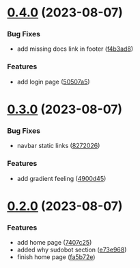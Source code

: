 # [0.4.0](https://github.com/onesoft-sudo/sudobot-dashboard/compare/v0.3.0...v0.4.0) (2023-08-07)


### Bug Fixes

* add missing docs link in footer ([f4b3ad8](https://github.com/onesoft-sudo/sudobot-dashboard/commit/f4b3ad8661563db61567cafb87f37ef022d8a3fd))


### Features

* add login page ([50507a5](https://github.com/onesoft-sudo/sudobot-dashboard/commit/50507a524536f87019c68d23846bf36413ef4b92))



# [0.3.0](https://github.com/onesoft-sudo/sudobot-dashboard/compare/v0.2.0...v0.3.0) (2023-08-07)


### Bug Fixes

* navbar static links ([8272026](https://github.com/onesoft-sudo/sudobot-dashboard/commit/8272026e51927c8ebae5bbdfce902dcc8f0e799d))


### Features

* add gradient feeling ([4900d45](https://github.com/onesoft-sudo/sudobot-dashboard/commit/4900d45c850b1b50d60d675011a64d37369f60f5))



# [0.2.0](https://github.com/onesoft-sudo/sudobot-dashboard/compare/7407c2596613ef5897c356ef538e916c52104bf6...v0.2.0) (2023-08-07)


### Features

* add home page ([7407c25](https://github.com/onesoft-sudo/sudobot-dashboard/commit/7407c2596613ef5897c356ef538e916c52104bf6))
* added why sudobot section ([e73e968](https://github.com/onesoft-sudo/sudobot-dashboard/commit/e73e96822d5117d62e5770a12591a7c80fcbcd92))
* finish home page ([fa5b72e](https://github.com/onesoft-sudo/sudobot-dashboard/commit/fa5b72e15d6e78ae18d8c09bc5ad7f764c3c5c12))



